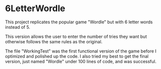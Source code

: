 # 6LetterWordle

This project replicates the popular game "Wordle" but with 6 letter words instead of 5.

This version allows the user to enter the number of tries they want but otherwise follows the same rules as the original.

The file "WorkingTest" was the first functional version of the game before I optimized and polished up the code. I also
tried my best to get the final version, just named "Wordle" under 100 lines of code, and was successful.
